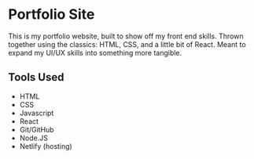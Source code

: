 # Portfolio Site

This is my portfolio website, built to show off my front end skills. Thrown together using the classics: HTML, CSS, and a little bit of React. Meant to expand my UI/UX skills into something more tangible.

## Tools Used

- HTML
- CSS
- Javascript
- React
- Git/GitHub
- Node.JS
- Netlify (hosting)

